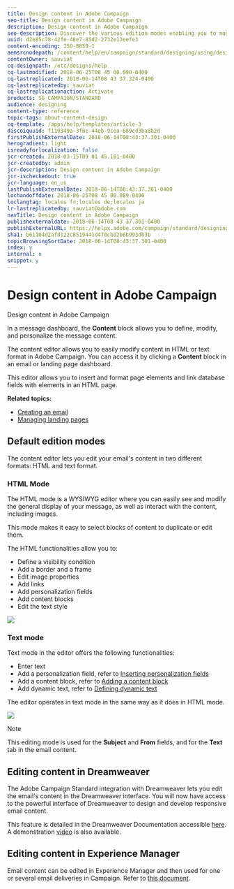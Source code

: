 ```yaml
---
title: Design content in Adobe Campaign
seo-title: Design content in Adobe Campaign
description: Design content in Adobe Campaign
seo-description: Discover the various edition modes enabling you to modify and personalize the content of your messages.
uuid: d2e85c78-42fe-48e7-85d2-2732e13eefe3
content-encoding: ISO-8859-1
aemsrcnodepath: /content/help/en/campaign/standard/designing/using/design-content-in-adobe-campaign
contentOwner: sauviat
cq-designpath: /etc/designs/help
cq-lastmodified: 2018-06-25T08 45 00.090-0400
cq-lastreplicated: 2018-06-14T08 43 37.324-0400
cq-lastreplicatedby: sauviat
cq-lastreplicationaction: Activate
products: SG_CAMPAIGN/STANDARD
audience: designing
content-type: reference
topic-tags: about-content-design
cq-template: /apps/help/templates/article-3
discoiquuid: f119349a-3f8c-44eb-9cea-689cd3ba8b2d
firstPublishExternalDate: 2018-06-14T08:43:37.301-0400
herogradient: light
isreadyforlocalization: false
jcr-created: 2018-03-15T09 01 45.181-0400
jcr-createdby: admin
jcr-description: Design content in Adobe Campaign
jcr-ischeckedout: true
jcr-language: en_us
lastPublishExternalDate: 2018-06-14T08:43:37.301-0400
lochandoffdate: 2018-06-25T08 45 00.089-0400
loclangtag: locales fr;locales de;locales ja
lr-lastreplicatedby: sauviat@adobe.com
navTitle: Design content in Adobe Campaign
publishexternaldate: 2018-06-14T08 43 37.301-0400
publishExternalURL: https://helpx.adobe.com/campaign/standard/designing/using/design-content-in-adobe-campaign.html
sha1: b61104d2afd122c8519441d470cbd2b6b993db3b
topicBrowsingSortDate: 2018-06-14T08:43:37.301-0400
index: y
internal: n
snippet: y
---
```


# Design content in Adobe Campaign

Design content in Adobe Campaign

In a message dashboard, the **Content** block allows you to define, modify, and personalize the message content.

The content editor allows you to easily modify content in HTML or text format in Adobe Campaign. You can access it by clicking a **Content** block in an email or landing page dashboard.

This editor allows you to insert and format page elements and link database fields with elements in an HTML page.

**Related topics:**

* [Creating an email](../../channels/using/creating-an-email.md)
* [Managing landing pages](../../channels/using/about-landing-pages.md)

## Default edition modes

The content editor lets you edit your email's content in two different formats: HTML and text format.

### HTML Mode

The HTML mode is a WYSIWYG editor where you can easily see and modify the general display of your message, as well as interact with the content, including images.

This mode makes it easy to select blocks of content to duplicate or edit them.

The HTML functionalities allow you to:

* Define a visibility condition 
* Add a border and a frame
* Edit image properties
* Add links
* Add personalization fields
* Add content blocks
* Edit the text style

![](assets/delivery_content_edition3.png)

### Text mode

Text mode in the editor offers the following functionalities:

* Enter text
* Add a personalization field, refer to [Inserting personalization fields](../../designing/using/adding-a-personalization-field.md)
* Add a content block, refer to [Adding a content block](../../designing/using/adding-a-content-block.md)
* Add dynamic text, refer to [Defining dynamic text](../../designing/using/defining-dynamic-content.md#defining-dynamic-text)

The editor operates in text mode in the same way as it does in HTML mode.

![](assets/delivery_content_18.png)

>[!NOTE]
>
>This editing mode is used for the **Subject** and **From** fields, and for the **Text** tab in the email content.

## Editing content in Dreamweaver

The Adobe Campaign Standard integration with Dreamweaver lets you edit the email's content in the Dreamweaver interface. You will now have access to the powerful interface of Dreamweaver to design and develop responsive email content.

This feature is detailed in the Dreamweaver Documentation accessible [here](https://helpx.adobe.com/dreamweaver/using/working-with-dreamweaver-and-campaign.html). A demonstration [video](https://docs.campaign.adobe.com/doc/standard/en/Videos/ACS_Dreamweaver.mp4) is also available.

## Editing content in Experience Manager

Email content can be edited in Experience Manager and then used for one or several email deliveries in Campaign. Refer to [this document](../../integrating/using/integrating-with-experience-manager.md).
